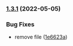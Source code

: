 ### [1.3.1](https://github.com/Hapag-Lloyd/dist-comm-vis-api/compare/1.3.0...1.3.1) (2022-05-05)


### Bug Fixes

* remove file ([1e6623a](https://github.com/Hapag-Lloyd/dist-comm-vis-api/commit/1e6623a25ce68221aedf2104e9c9f39e20a5b244))
